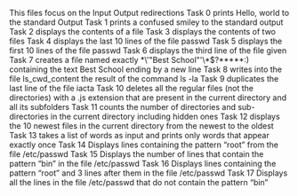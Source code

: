 This files focus on the Input Output redirections
Task 0 prints Hello, world to the standard Output
Task 1 prints a confused smiley to the standard output
Task 2 displays the contents of a file
Task 3 displays the contents of two files
Task 4 displays the last 10 lines of the file passwd
Task 5 displays the first 10 lines of the file passwd
Task 6 displays the third line of the file given
Task 7 creates a file named exactly \*\\'"Best School"\'\\*$\?\*\*\*\*\*:) containing the text Best School ending by a new line
Task 8 writes into the file ls_cwd_content the result of the command ls -la
Task 9 duplicates the last line of the file iacta
Task 10 deletes all the regular files (not the directories) with a .js extension that are present in the current directory and all its subfolders
Task 11 counts the number of directories and sub-directories in the current directory including hidden ones
Task 12 displays the 10 newest files in the current directory from the newest to the oldest
Task 13 takes a list of words as input and prints only words that appear exactly once
Task 14 Displays lines containing the pattern “root” from the file /etc/passwd
Task 15 Displays the number of lines that contain the pattern “bin” in the file /etc/passwd
Task 16 Displays lines containing the pattern “root” and 3 lines after them in the file /etc/passwd
Task 17 Displays all the lines in the file /etc/passwd that do not contain the pattern “bin”
